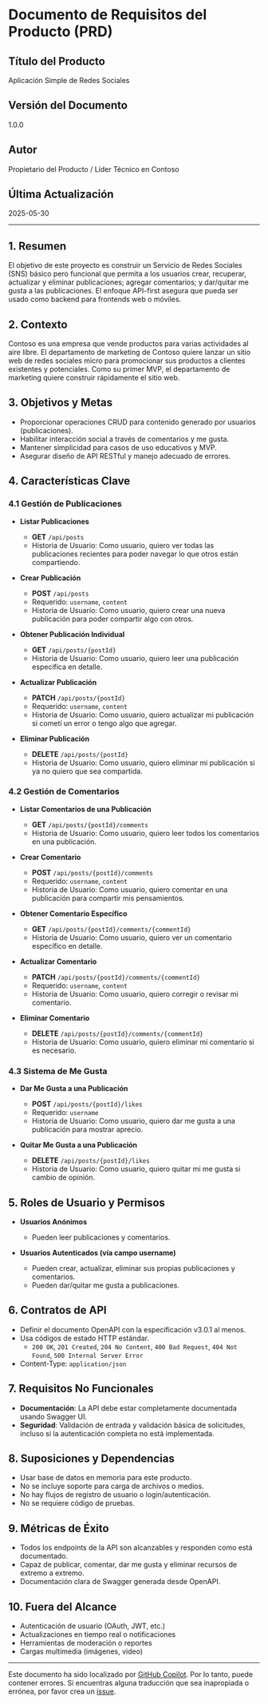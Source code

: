 # Documento de Requisitos del Producto (PRD)

## Título del Producto

Aplicación Simple de Redes Sociales

## Versión del Documento

1.0.0

## Autor

Propietario del Producto / Líder Técnico en Contoso

## Última Actualización

2025-05-30

---

## 1. Resumen

El objetivo de este proyecto es construir un Servicio de Redes Sociales (SNS) básico pero funcional que permita a los usuarios crear, recuperar, actualizar y eliminar publicaciones; agregar comentarios; y dar/quitar me gusta a las publicaciones. El enfoque API-first asegura que pueda ser usado como backend para frontends web o móviles.

## 2. Contexto

Contoso es una empresa que vende productos para varias actividades al aire libre. El departamento de marketing de Contoso quiere lanzar un sitio web de redes sociales micro para promocionar sus productos a clientes existentes y potenciales. Como su primer MVP, el departamento de marketing quiere construir rápidamente el sitio web.

## 3. Objetivos y Metas

* Proporcionar operaciones CRUD para contenido generado por usuarios (publicaciones).
* Habilitar interacción social a través de comentarios y me gusta.
* Mantener simplicidad para casos de uso educativos y MVP.
* Asegurar diseño de API RESTful y manejo adecuado de errores.

## 4. Características Clave

### 4.1 Gestión de Publicaciones

* **Listar Publicaciones**

  * **GET** `/api/posts`
  * Historia de Usuario: Como usuario, quiero ver todas las publicaciones recientes para poder navegar lo que otros están compartiendo.

* **Crear Publicación**

  * **POST** `/api/posts`
  * Requerido: `username`, `content`
  * Historia de Usuario: Como usuario, quiero crear una nueva publicación para poder compartir algo con otros.

* **Obtener Publicación Individual**

  * **GET** `/api/posts/{postId}`
  * Historia de Usuario: Como usuario, quiero leer una publicación específica en detalle.

* **Actualizar Publicación**

  * **PATCH** `/api/posts/{postId}`
  * Requerido: `username`, `content`
  * Historia de Usuario: Como usuario, quiero actualizar mi publicación si cometí un error o tengo algo que agregar.

* **Eliminar Publicación**

  * **DELETE** `/api/posts/{postId}`
  * Historia de Usuario: Como usuario, quiero eliminar mi publicación si ya no quiero que sea compartida.

### 4.2 Gestión de Comentarios

* **Listar Comentarios de una Publicación**

  * **GET** `/api/posts/{postId}/comments`
  * Historia de Usuario: Como usuario, quiero leer todos los comentarios en una publicación.

* **Crear Comentario**

  * **POST** `/api/posts/{postId}/comments`
  * Requerido: `username`, `content`
  * Historia de Usuario: Como usuario, quiero comentar en una publicación para compartir mis pensamientos.

* **Obtener Comentario Específico**

  * **GET** `/api/posts/{postId}/comments/{commentId}`
  * Historia de Usuario: Como usuario, quiero ver un comentario específico en detalle.

* **Actualizar Comentario**

  * **PATCH** `/api/posts/{postId}/comments/{commentId}`
  * Requerido: `username`, `content`
  * Historia de Usuario: Como usuario, quiero corregir o revisar mi comentario.

* **Eliminar Comentario**

  * **DELETE** `/api/posts/{postId}/comments/{commentId}`
  * Historia de Usuario: Como usuario, quiero eliminar mi comentario si es necesario.

### 4.3 Sistema de Me Gusta

* **Dar Me Gusta a una Publicación**

  * **POST** `/api/posts/{postId}/likes`
  * Requerido: `username`
  * Historia de Usuario: Como usuario, quiero dar me gusta a una publicación para mostrar aprecio.

* **Quitar Me Gusta a una Publicación**

  * **DELETE** `/api/posts/{postId}/likes`
  * Historia de Usuario: Como usuario, quiero quitar mi me gusta si cambio de opinión.

## 5. Roles de Usuario y Permisos

* **Usuarios Anónimos**
  * Pueden leer publicaciones y comentarios.

* **Usuarios Autenticados (vía campo username)**
  * Pueden crear, actualizar, eliminar sus propias publicaciones y comentarios.
  * Pueden dar/quitar me gusta a publicaciones.

## 6. Contratos de API

* Definir el documento OpenAPI con la especificación v3.0.1 al menos.
* Usa códigos de estado HTTP estándar.
  * `200 OK`, `201 Created`, `204 No Content`, `400 Bad Request`, `404 Not Found`, `500 Internal Server Error`
* Content-Type: `application/json`

## 7. Requisitos No Funcionales

* **Documentación**: La API debe estar completamente documentada usando Swagger UI.
* **Seguridad**: Validación de entrada y validación básica de solicitudes, incluso si la autenticación completa no está implementada.

## 8. Suposiciones y Dependencias

* Usar base de datos en memoria para este producto.
* No se incluye soporte para carga de archivos o medios.
* No hay flujos de registro de usuario o login/autenticación.
* No se requiere código de pruebas.

## 9. Métricas de Éxito

* Todos los endpoints de la API son alcanzables y responden como está documentado.
* Capaz de publicar, comentar, dar me gusta y eliminar recursos de extremo a extremo.
* Documentación clara de Swagger generada desde OpenAPI.

## 10. Fuera del Alcance

* Autenticación de usuario (OAuth, JWT, etc.)
* Actualizaciones en tiempo real o notificaciones
* Herramientas de moderación o reportes
* Cargas multimedia (imágenes, video)
---

Este documento ha sido localizado por [GitHub Copilot](https://docs.github.com/copilot/about-github-copilot/what-is-github-copilot). Por lo tanto, puede contener errores. Si encuentras alguna traducción que sea inapropiada o errónea, por favor crea un [issue](../../issues).
